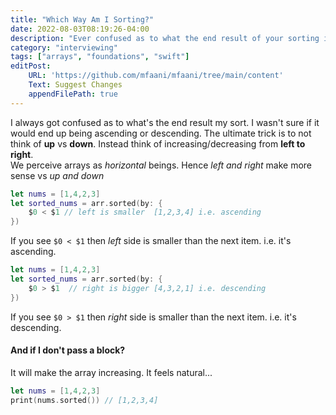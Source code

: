 ```yaml
---
title: "Which Way Am I Sorting?"
date: 2022-08-03T08:19:26-04:00
description: "Ever confused as to what the end result of your sorting is?"
category: "interviewing"
tags: ["arrays", "foundations", "swift"]
editPost:
    URL: 'https://github.com/mfaani/mfaani/tree/main/content'
    Text: Suggest Changes
    appendFilePath: true
---
```


I always got confused as to what's the end result my sort. I wasn't sure if it would end up being ascending or descending. 
The ultimate trick is to not think of **up** vs **down**. Instead think of increasing/decreasing from **left to right**.  
We perceive arrays as _horizontal_ beings. Hence _left and right_ make more sense vs _up and down_


```swift
let nums = [1,4,2,3]
let sorted_nums = arr.sorted(by: {
    $0 < $1 // left is smaller  [1,2,3,4] i.e. ascending
})
```
If you see `$0 < $1` then _left_ side is smaller than the next item. i.e. it's ascending.  

```swift
let nums = [1,4,2,3]
let sorted_nums = arr.sorted(by: {
    $0 > $1  // right is bigger [4,3,2,1] i.e. descending
})
```
If you see `$0 > $1` then _right_ side is smaller than the next item. i.e. it's descending. 

#### And if I don't pass a block?
It will make the array increasing. It feels natural...

```swift
let nums = [1,4,2,3]
print(nums.sorted()) // [1,2,3,4]
```

